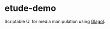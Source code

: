 # etude-demo

Scriptable UI for media manipulation using [Glagol](https://github.com/egasimus/glagol).
